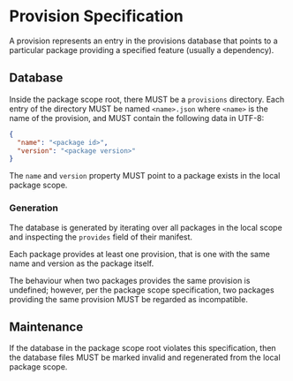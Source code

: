 <!-- SPDX-FileCopyrightText: 2024 WithLithum <WithLithum@outlook.com> -->
<!-- SPDX-License-Identifier: GPL-3.0-or-later -->

# Provision Specification

A provision represents an entry in the provisions database that points to a
particular package providing a specified feature (usually a dependency).

## Database

Inside the package scope root, there MUST be a `provisions` directory. Each
entry of the directory MUST be named `<name>.json` where `<name>` is the name
of the provision, and MUST contain the following data in UTF-8:

```json
{
  "name": "<package id>",
  "version": "<package version>"
}
```

The `name` and `version` property MUST point to a package exists in the local
package scope.

### Generation

The database is generated by iterating over all packages in the local scope and
inspecting the `provides` field of their manifest. 

Each package provides at least one provision, that is one with the same name
and version as the package itself.

The behaviour when two packages provides the same provision is undefined; 
however, per the package scope specification, two packages providing the same
provision MUST be regarded as incompatible.

## Maintenance

If the database in the package scope root violates this specification, then the
database files MUST be marked invalid and regenerated from the local package
scope.
